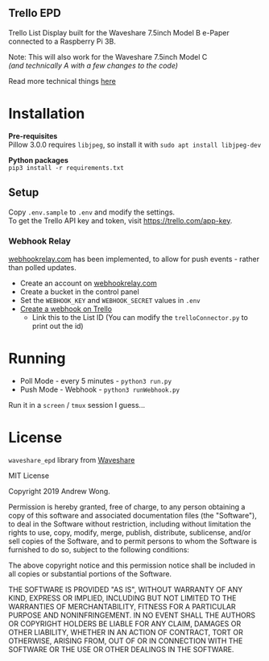Trello EPD
---

Trello List Display built for the Waveshare 7.5inch Model B e-Paper connected to a Raspberry Pi 3B.

Note: This will also work for the Waveshare 7.5inch Model C  
_(and technically A with a few changes to the code)_

Read more technical things [here](./MORE.md)

# Installation

**Pre-requisites**  
Pillow 3.0.0 requires `libjpeg`, so install it with `sudo apt install libjpeg-dev`

**Python packages**  
`pip3 install -r requirements.txt`

## Setup

Copy `.env.sample` to `.env` and modify the settings.  
To get the Trello API key and token, visit https://trello.com/app-key.

### Webhook Relay

[webhookrelay.com](https://webhookrelay.com/) has been implemented, to allow for push events - rather than polled updates.

* Create an account on [webhookrelay.com](https://webhookrelay.com/)
* Create a bucket in the control panel
* Set the `WEBHOOK_KEY` and `WEBHOOK_SECRET` values in `.env`
* [Create a webhook on Trello](https://developer.atlassian.com/cloud/trello/guides/rest-api/webhooks/#creating-a-webhook)
  * Link this to the List ID (You can modify the `trelloConnector.py` to print out the id)

# Running

* Poll Mode - every 5 minutes - `python3 run.py`
* Push Mode - Webhook - `python3 runWebhook.py`

Run it in a `screen` / `tmux` session I guess...

# License

`waveshare_epd` library from [Waveshare](https://github.com/Waveshare/e-Paper)

MIT License

Copyright 2019 Andrew Wong.

Permission is hereby granted, free of charge, to any person obtaining a copy of this software and associated documentation files (the "Software"), to deal in the Software without restriction, including without limitation the rights to use, copy, modify, merge, publish, distribute, sublicense, and/or sell copies of the Software, and to permit persons to whom the Software is furnished to do so, subject to the following conditions:  

The above copyright notice and this permission notice shall be included in all copies or substantial portions of the Software.  

THE SOFTWARE IS PROVIDED "AS IS", WITHOUT WARRANTY OF ANY KIND, EXPRESS OR IMPLIED, INCLUDING BUT NOT LIMITED TO THE WARRANTIES OF MERCHANTABILITY, FITNESS FOR A PARTICULAR PURPOSE AND NONINFRINGEMENT. IN NO EVENT SHALL THE AUTHORS OR COPYRIGHT HOLDERS BE LIABLE FOR ANY CLAIM, DAMAGES OR OTHER LIABILITY, WHETHER IN AN ACTION OF CONTRACT, TORT OR OTHERWISE, ARISING FROM, OUT OF OR IN CONNECTION WITH THE SOFTWARE OR THE USE OR OTHER DEALINGS IN THE SOFTWARE.

